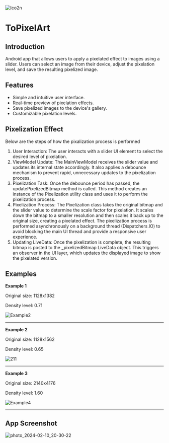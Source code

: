 
![Ico2n](https://github.com/MikoMIm/Convert-Image-To-PixelArt-Android/assets/102617810/e113b743-d572-4917-80e5-9e6c846a540c)

# ToPixelArt
## Introduction
Android app that allows users to apply a pixelated effect to images using a slider. Users can select an
image from their device, adjust the pixelation level, and save the resulting pixelized image.
## Features
* Simple and intuitive user interface.
* Real-time preview of pixelation effects.
* Save pixelized images to the device's gallery.
* Customizable pixelation levels.
## Pixelization Effect
Below are the steps of how the pixalization process is performed
1. User Interaction: The user interacts with a slider UI element to select the desired level of
pixelation.
2. ViewModel Update: The MainViewModel receives the slider value and updates its internal state
accordingly. It also applies a debounce mechanism to prevent rapid, unnecessary updates to the
pixelization process.
3. Pixelization Task: Once the debounce period has passed, the updatePixelizedBitmap method is
called. This method creates an instance of the Pixelization utility class and uses it to perform the
pixelization process.
4. Pixelization Process: The Pixelization class takes the original bitmap and the slider value to
determine the scale factor for pixelation. It scales down the bitmap to a smaller resolution and
then scales it back up to the original size, creating a pixelated effect. The pixelization process is
performed asynchronously on a background thread (Dispatchers.IO) to avoid blocking the main UI
thread and provide a responsive user experience.
5. Updating LiveData: Once the pixelization is complete, the resulting bitmap is posted to the
_pixelizedBitmap LiveData object. This triggers an observer in the UI layer, which updates the
displayed image to show the pixelated version.
## Examples
<p><b>Example 1</b></p>
<p>Original size: 1128x1382</p>
<p>Density level: 0.71 </p>

![Example2](https://github.com/MikoMIm/Convert-Image-To-PixelArt-Android/assets/102617810/53162835-62fb-451c-b123-282b7c1e73f4)

<hr>
<p><b>Example 2</b></p>
<p>Original size: 1128x1562</p>
<p>Density level: 0.65 </p>

![211](https://github.com/MikoMIm/Convert-Image-To-PixelArt-Android/assets/102617810/b41bc263-0c9a-4f51-8ae8-244bf509f9b2)

<hr>
<p><b>Example 3</b></p>
<p>Original size: 2140x4176</p>
<p>Density level: 1.60 </p>

![Example4](https://github.com/MikoMIm/Convert-Image-To-PixelArt-Android/assets/102617810/d60c22ca-38f7-4d23-8595-5d122c2b7de4)

<hr>

## App Screenshot

![photo_2024-02-10_20-30-22](https://github.com/MikoMIm/Convert-Image-To-PixelArt-Android/assets/102617810/155da6dc-f859-4752-b760-43f413621513)








